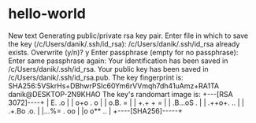 # hello-world
New text
Generating public/private rsa key pair.
Enter file in which to save the key (/c/Users/danik/.ssh/id_rsa):
/c/Users/danik/.ssh/id_rsa already exists.
Overwrite (y/n)? y
Enter passphrase (empty for no passphrase):
Enter same passphrase again:
Your identification has been saved in /c/Users/danik/.ssh/id_rsa.
Your public key has been saved in /c/Users/danik/.ssh/id_rsa.pub.
The key fingerprint is:
SHA256:5VSkrHs+DBhwrPSIc60Ym6rVVmqh7dh41uAmz+RA1TA danik@DESKTOP-2N9KHAO
The key's randomart image is:
+---[RSA 3072]----+
|    E.     .o    |
|    o+o  . o     |
|   o.B.   =      |
|  +.+ +  =       |
|  .B...oS .      |
| .++o+. ..       |
| .+.Bo  .o.      |
|...%= .  oo      |
|o o**     ..     |
+----[SHA256]-----+

